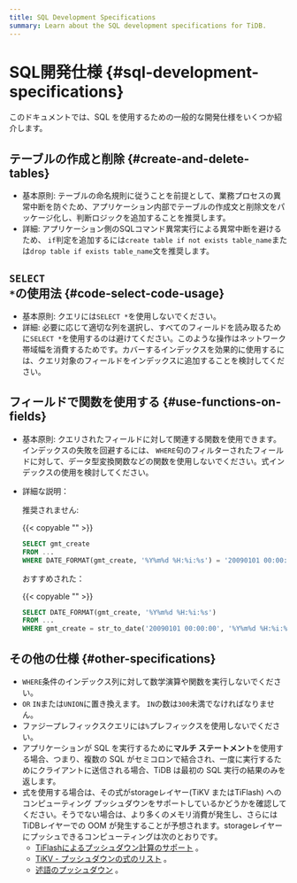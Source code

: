 ```yaml
---
title: SQL Development Specifications
summary: Learn about the SQL development specifications for TiDB.
---
```


# SQL開発仕様 {#sql-development-specifications}

このドキュメントでは、SQL を使用するための一般的な開発仕様をいくつか紹介します。

## テーブルの作成と削除 {#create-and-delete-tables}

-   基本原則: テーブルの命名規則に従うことを前提として、業務プロセスの異常中断を防ぐため、アプリケーション内部でテーブルの作成文と削除文をパッケージ化し、判断ロジックを追加することを推奨します。
-   詳細: アプリケーション側のSQLコマンド異常実行による異常中断を避けるため、 `if`判定を追加するには`create table if not exists table_name`または`drop table if exists table_name`文を推奨します。

## <code>SELECT *</code>の使用法 {#code-select-code-usage}

-   基本原則: クエリには`SELECT *`を使用しないでください。
-   詳細: 必要に応じて適切な列を選択し、すべてのフィールドを読み取るために`SELECT *`を使用するのは避けてください。このような操作はネットワーク帯域幅を消費するためです。カバーするインデックスを効果的に使用するには、クエリ対象のフィールドをインデックスに追加することを検討してください。

## フィールドで関数を使用する {#use-functions-on-fields}

-   基本原則: クエリされたフィールドに対して関連する関数を使用できます。インデックスの失敗を回避するには、 `WHERE`句のフィルターされたフィールドに対して、データ型変換関数などの関数を使用しないでください。式インデックスの使用を検討してください。
-   詳細な説明：

    推奨されません:

    {{< copyable "" >}}

    ```sql
    SELECT gmt_create
    FROM ...
    WHERE DATE_FORMAT(gmt_create, '%Y%m%d %H:%i:%s') = '20090101 00:00:00'
    ```

    おすすめされた：

    {{< copyable "" >}}

    ```sql
    SELECT DATE_FORMAT(gmt_create, '%Y%m%d %H:%i:%s')
    FROM ...
    WHERE gmt_create = str_to_date('20090101 00:00:00', '%Y%m%d %H:%i:%s')
    ```

## その他の仕様 {#other-specifications}

-   `WHERE`条件のインデックス列に対して数学演算や関数を実行しないでください。
-   `OR` `IN`または`UNION`に置き換えます。 `IN`の数は`300`未満でなければなりません。
-   ファジープレフィックスクエリには`%`プレフィックスを使用しないでください。
-   アプリケーションが SQL を実行するために**マルチ ステートメント**を使用する場合、つまり、複数の SQL がセミコロンで結合され、一度に実行するためにクライアントに送信される場合、TiDB は最初の SQL 実行の結果のみを返します。
-   式を使用する場合は、その式がstorageレイヤー(TiKV またはTiFlash) へのコンピューティング プッシュダウンをサポートしているかどうかを確認してください。そうでない場合は、より多くのメモリ消費が発生し、さらには TiDBレイヤーでの OOM が発生することが予想されます。storageレイヤーにプッシュできるコンピューティングは次のとおりです。
    -   [TiFlashによるプッシュダウン計算のサポート](/tiflash/tiflash-supported-pushdown-calculations.md) 。
    -   [TiKV - プッシュダウンの式のリスト](/functions-and-operators/expressions-pushed-down.md) 。
    -   [述語のプッシュダウン](/predicate-push-down.md) 。
